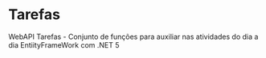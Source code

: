 # Tarefas
WebAPI Tarefas - Conjunto de funções para auxiliar nas atividades do dia a dia
EntiityFrameWork com .NET 5
